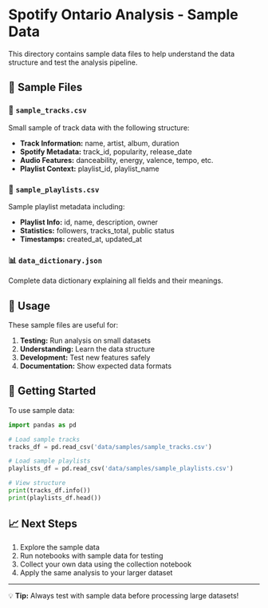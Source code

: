 # Spotify Ontario Analysis - Sample Data

This directory contains sample data files to help understand the data structure and test the analysis pipeline.

## 📁 Sample Files

### 🎵 `sample_tracks.csv`
Small sample of track data with the following structure:
- **Track Information:** name, artist, album, duration
- **Spotify Metadata:** track_id, popularity, release_date
- **Audio Features:** danceability, energy, valence, tempo, etc.
- **Playlist Context:** playlist_id, playlist_name

### 🎼 `sample_playlists.csv`
Sample playlist metadata including:
- **Playlist Info:** id, name, description, owner
- **Statistics:** followers, tracks_total, public status
- **Timestamps:** created_at, updated_at

### 📊 `data_dictionary.json`
Complete data dictionary explaining all fields and their meanings.

## 🎯 Usage

These sample files are useful for:

1. **Testing:** Run analysis on small datasets
2. **Understanding:** Learn the data structure
3. **Development:** Test new features safely
4. **Documentation:** Show expected data formats

## 🚀 Getting Started

To use sample data:

```python
import pandas as pd

# Load sample tracks
tracks_df = pd.read_csv('data/samples/sample_tracks.csv')

# Load sample playlists  
playlists_df = pd.read_csv('data/samples/sample_playlists.csv')

# View structure
print(tracks_df.info())
print(playlists_df.head())
```

## 📈 Next Steps

1. Explore the sample data
2. Run notebooks with sample data for testing
3. Collect your own data using the collection notebook
4. Apply the same analysis to your larger dataset

---

💡 **Tip:** Always test with sample data before processing large datasets!